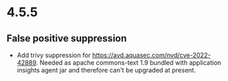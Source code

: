 # 4.5.5

## False positive suppression
- Add trivy suppression for https://avd.aquasec.com/nvd/cve-2022-42889.
  Needed as apache commons-text 1.9 bundled with application insights agent jar and therefore can't be upgraded at present.
